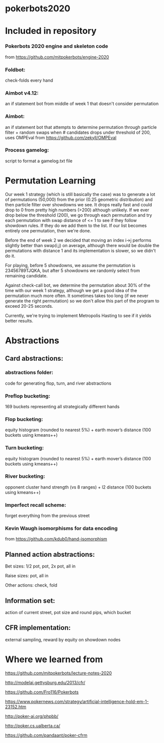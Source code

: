 # pokerbots2020

# Included in repository
### Pokerbots 2020 engine and skeleton code
from https://github.com/mitpokerbots/engine-2020

### Foldbot: 
check-folds every hand

### Aimbot v4.12:
an if statement bot from middle of week 1 that doesn't consider permutation

### Aimbot:
an if statement bot that attempts to determine permutation through particle filter + random swaps when # candidates drops under threshold of 200, uses OMPEval from https://github.com/zekyll/OMPEval

### Process gamelog:
script to format a gamelog.txt file

# Permutation Learning
Our week 1 strategy (which is still basically the case) was to generate a lot of permutations (50,000) from the prior (0.25 geometric distribution) and then particle filter over showdowns we see. It drops really fast and could drop to 0 from pretty high numbers (>200) although unlikely. If we ever drop below the threshold (200), we go through each permutation and try each permutation with swap distance of <= 1 to see if they follow showdown rules. If they do we add them to the list. If our list becomes entirely one permutation, then we're done. 

Before the end of week 2 we decided that moving an index i->j performs slightly better than swap(i,j) on average, although there would be double the permutations with distance 1 and its implementation is slower, so we didn't do it.

For playing, before 5 showdowns, we assume the permutation is 23456789TJQKA, but after 5 showdowns we randomly select from remaining candidate.

Against check-call bot, we determine the permutation about 30% of the time with our week 1 strategy, although we get a good idea of the permutation much more often. It sometimes takes too long (if we never generate the right permutation) so we don't allow this part of the program to exceed 20-25 seconds.

Currently, we're trying to implement Metropolis Hasting to see if it yields better results.

# Abstractions
## Card abstractions:

### abstractions folder:
code for generating flop, turn, and river abstractions

### Preflop bucketing:
169 buckets representing all strategically different hands

### Flop bucketing:
equity histogram (rounded to nearest 5%) + earth mover’s distance (100 buckets using kmeans++)

### Turn bucketing:
equity histogram (rounded to nearest 5%) + earth mover’s distance (100 buckets using kmeans++)

### River bucketing:
opponent cluster hand strength (vs 8 ranges) + l2 distance (100 buckets using kmeans++) 

### Imperfect recall scheme:
forget everything from the previous street

### Kevin Waugh isomorphisms for data encoding
from https://github.com/kdub0/hand-isomorphism

## Planned action abstractions:

Bet sizes: 1/2 pot, pot, 2x pot, all in

Raise sizes: pot, all in

Other actions: check, fold

##  Information set: 
action of current street, pot size and round pips, which bucket

## CFR implementation:
external sampling, reward by equity on showdown nodes

# Where we learned from
https://github.com/mitpokerbots/lecture-notes-2020

http://modelai.gettysburg.edu/2013/cfr/

https://github.com/Fro116/Pokerbots

https://www.pokernews.com/strategy/artificial-intelligence-hold-em-1-23152.htm

http://poker-ai.org/phpbb/

http://poker.cs.ualberta.ca/

https://github.com/pandaant/poker-cfrm
